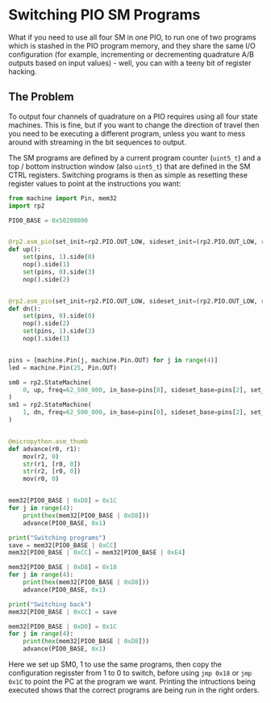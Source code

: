 # Switching PIO SM Programs

What if you need to use all four SM in one PIO, to run one of two programs which is stashed in the PIO program memory, and they share the same I/O configuration (for example, incrementing or decrementing quadrature A/B outputs based on input values) - well, you can with a teeny bit of register hacking.

## The Problem

To output four channels of quadrature on a PIO requires using all four state machines. This is fine, but if you want to change the direction of travel then you need to be executing a different program, unless you want to mess around with streaming in the bit sequences to output.

The SM programs are defined by a current program counter (`uint5_t`) and a top / bottom instruction window (also `uint5_t`) that are defined in the SM CTRL registers. Switching programs is then as simple as resetting these register values to point at the instructions you want:

```python
from machine import Pin, mem32
import rp2

PIO0_BASE = 0x50200000


@rp2.asm_pio(set_init=rp2.PIO.OUT_LOW, sideset_init=(rp2.PIO.OUT_LOW, rp2.PIO.OUT_LOW))
def up():
    set(pins, 1).side(0)
    nop().side(1)
    set(pins, 0).side(3)
    nop().side(2)


@rp2.asm_pio(set_init=rp2.PIO.OUT_LOW, sideset_init=(rp2.PIO.OUT_LOW, rp2.PIO.OUT_LOW))
def dn():
    set(pins, 0).side(0)
    nop().side(2)
    set(pins, 1).side(3)
    nop().side(1)


pins = [machine.Pin(j, machine.Pin.OUT) for j in range(4)]
led = machine.Pin(25, Pin.OUT)

sm0 = rp2.StateMachine(
    0, up, freq=62_500_000, in_base=pins[0], sideset_base=pins[2], set_base=led
)
sm1 = rp2.StateMachine(
    1, dn, freq=62_500_000, in_base=pins[0], sideset_base=pins[2], set_base=led
)


@micropython.asm_thumb
def advance(r0, r1):
    mov(r2, 0)
    str(r1, [r0, 0])
    str(r2, [r0, 0])
    mov(r0, 0)


mem32[PIO0_BASE | 0xD8] = 0x1C
for j in range(4):
    print(hex(mem32[PIO0_BASE | 0xD8]))
    advance(PIO0_BASE, 0x1)

print("Switching programs")
save = mem32[PIO0_BASE | 0xCC]
mem32[PIO0_BASE | 0xCC] = mem32[PIO0_BASE | 0xE4]

mem32[PIO0_BASE | 0xD8] = 0x18
for j in range(4):
    print(hex(mem32[PIO0_BASE | 0xD8]))
    advance(PIO0_BASE, 0x1)

print("Switching back")
mem32[PIO0_BASE | 0xCC] = save

mem32[PIO0_BASE | 0xD8] = 0x1C
for j in range(4):
    print(hex(mem32[PIO0_BASE | 0xD8]))
    advance(PIO0_BASE, 0x1)
```

Here we set up SM0, 1 to use the same programs, then copy the configuration regisster from 1 to 0 to switch, before using `jmp 0x18` or `jmp 0x1C` to point the PC at the program we want. Printing the intructions being executed shows that the correct programs are being run in the right orders.
